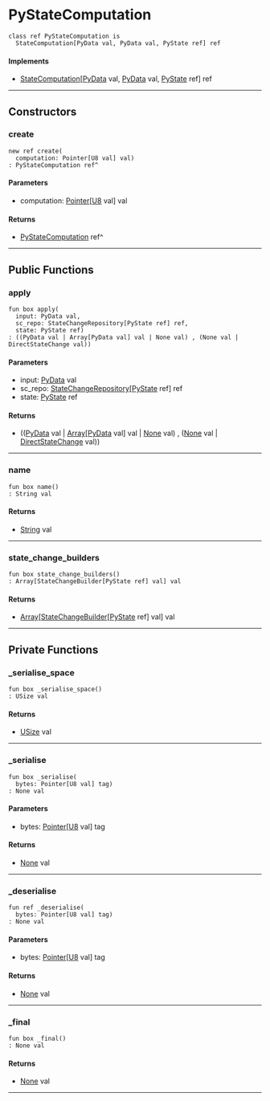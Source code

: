 # PyStateComputation

```pony
class ref PyStateComputation is
  StateComputation[PyData val, PyData val, PyState ref] ref
```

#### Implements

* [StateComputation](wallaroo-core-topology-StateComputation)\[[PyData](.-PyData) val, [PyData](.-PyData) val, [PyState](.-PyState) ref\] ref

---

## Constructors

### create

```pony
new ref create(
  computation: Pointer[U8 val] val)
: PyStateComputation ref^
```
#### Parameters

*   computation: [Pointer](builtin-Pointer)\[[U8](builtin-U8) val\] val

#### Returns

* [PyStateComputation](.-PyStateComputation) ref^

---

## Public Functions

### apply

```pony
fun box apply(
  input: PyData val,
  sc_repo: StateChangeRepository[PyState ref] ref,
  state: PyState ref)
: ((PyData val | Array[PyData val] val | None val) , (None val | DirectStateChange val))
```
#### Parameters

*   input: [PyData](.-PyData) val
*   sc_repo: [StateChangeRepository](wallaroo-core-state-StateChangeRepository)\[[PyState](.-PyState) ref\] ref
*   state: [PyState](.-PyState) ref

#### Returns

* (([PyData](.-PyData) val | [Array](builtin-Array)\[[PyData](.-PyData) val\] val | [None](builtin-None) val) , ([None](builtin-None) val | [DirectStateChange](wallaroo-core-state-DirectStateChange) val))

---

### name

```pony
fun box name()
: String val
```

#### Returns

* [String](builtin-String) val

---

### state_change_builders

```pony
fun box state_change_builders()
: Array[StateChangeBuilder[PyState ref] val] val
```

#### Returns

* [Array](builtin-Array)\[[StateChangeBuilder](wallaroo-core-state-StateChangeBuilder)\[[PyState](.-PyState) ref\] val\] val

---

## Private Functions

### _serialise_space

```pony
fun box _serialise_space()
: USize val
```

#### Returns

* [USize](builtin-USize) val

---

### _serialise

```pony
fun box _serialise(
  bytes: Pointer[U8 val] tag)
: None val
```
#### Parameters

*   bytes: [Pointer](builtin-Pointer)\[[U8](builtin-U8) val\] tag

#### Returns

* [None](builtin-None) val

---

### _deserialise

```pony
fun ref _deserialise(
  bytes: Pointer[U8 val] tag)
: None val
```
#### Parameters

*   bytes: [Pointer](builtin-Pointer)\[[U8](builtin-U8) val\] tag

#### Returns

* [None](builtin-None) val

---

### _final

```pony
fun box _final()
: None val
```

#### Returns

* [None](builtin-None) val

---

